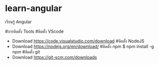 # learn-angular
เรียนรู้ Angular

#การติดตั้ง Tools
#ติดตั้ง VScode
- Download https://code.visualstudio.com/download
#ติดตั้ง NodeJS
- Download https://nodejs.org/en/download/
#ติดตั้ง npm
$ npm install -g npm
#ติดตั้ง git
- Download https://git-scm.com/downloads


